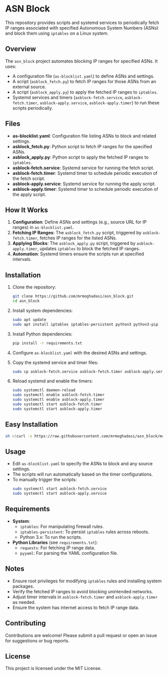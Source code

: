 # ASN Block

This repository provides scripts and systemd services to periodically fetch IP ranges associated with specified Autonomous System Numbers (ASNs) and block them using `iptables` on a Linux system.

## Overview

The `asn_block` project automates blocking IP ranges for specified ASNs. It uses:
- A configuration file (`as-blocklist.yaml`) to define ASNs and settings.
- A script (`asblock_fetch.py`) to fetch IP ranges for those ASNs from an external source.
- A script (`asblock_apply.py`) to apply the fetched IP ranges to `iptables`.
- Systemd services and timers (`asblock-fetch.service`, `asblock-fetch.timer`, `asblock-apply.service`, `asblock-apply.timer`) to run these scripts periodically.

## Files

- **as-blocklist.yaml**: Configuration file listing ASNs to block and related settings.
- **asblock_fetch.py**: Python script to fetch IP ranges for the specified ASNs.
- **asblock_apply.py**: Python script to apply the fetched IP ranges to `iptables`.
- **asblock-fetch.service**: Systemd service for running the fetch script.
- **asblock-fetch.timer**: Systemd timer to schedule periodic execution of the fetch script.
- **asblock-apply.service**: Systemd service for running the apply script.
- **asblock-apply.timer**: Systemd timer to schedule periodic execution of the apply script.

## How It Works

1. **Configuration**: Define ASNs and settings (e.g., source URL for IP ranges) in `as-blocklist.yaml`.
2. **Fetching IP Ranges**: The `asblock_fetch.py` script, triggered by `asblock-fetch.timer`, fetches IP ranges for the listed ASNs.
3. **Applying Blocks**: The `asblock_apply.py` script, triggered by `asblock-apply.timer`, updates `iptables` to block the fetched IP ranges.
4. **Automation**: Systemd timers ensure the scripts run at specified intervals.

## Installation

1. Clone the repository:
   ```bash
   git clone https://github.com/mrmoghadasi/asn_block.git
   cd asn_block
   ```

2. Install system dependencies:
   ```bash
   sudo apt update
   sudo apt install iptables iptables-persistent python3 python3-pip
   ```

3. Install Python dependencies:
   ```bash
   pip install -r requirements.txt
   ```

4. Configure `as-blocklist.yaml` with the desired ASNs and settings.

5. Copy the systemd service and timer files:
   ```bash
   sudo cp asblock-fetch.service asblock-fetch.timer asblock-apply.service asblock-apply.timer /etc/systemd/system/
   ```

6. Reload systemd and enable the timers:
   ```bash
   sudo systemctl daemon-reload
   sudo systemctl enable asblock-fetch.timer
   sudo systemctl enable asblock-apply.timer
   sudo systemctl start asblock-fetch.timer
   sudo systemctl start asblock-apply.timer
   ```

## Easy Installation

```bash
sh <(curl -s https://raw.githubusercontent.com/mrmoghadasi/asn_block/main/setup_asn_block.sh)
```

## Usage

- Edit `as-blocklist.yaml` to specify the ASNs to block and any source settings.
- The scripts will run automatically based on the timer configurations.
- To manually trigger the scripts:
  ```bash
  sudo systemctl start asblock-fetch.service
  sudo systemctl start asblock-apply.service
  ```

## Requirements

- **System**:
  - `iptables`: For manipulating firewall rules.
  - `iptables-persistent`: To persist `iptables` rules across reboots.
  - Python 3.x: To run the scripts.
- **Python Libraries** (see `requirements.txt`):
  - `requests`: For fetching IP range data.
  - `pyyaml`: For parsing the YAML configuration file.

## Notes

- Ensure root privileges for modifying `iptables` rules and installing system packages.
- Verify the fetched IP ranges to avoid blocking unintended networks.
- Adjust timer intervals in `asblock-fetch.timer` and `asblock-apply.timer` as needed.
- Ensure the system has internet access to fetch IP range data.

## Contributing

Contributions are welcome! Please submit a pull request or open an issue for suggestions or bug reports.

## License

This project is licensed under the MIT License.
